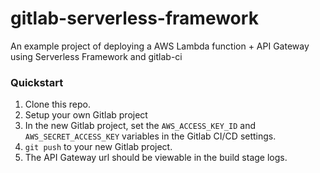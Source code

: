 # gitlab-serverless-framework

An example project of deploying a AWS Lambda function + API Gateway using Serverless Framework and gitlab-ci

### Quickstart

1. Clone this repo.
1. Setup your own Gitlab project
1. In the new Gitlab project, set the `AWS_ACCESS_KEY_ID` and `AWS_SECRET_ACCESS_KEY` variables in the Gitlab CI/CD settings.
1. `git push` to your new Gitlab project.
1. The API Gateway url should be viewable in the build stage logs.
